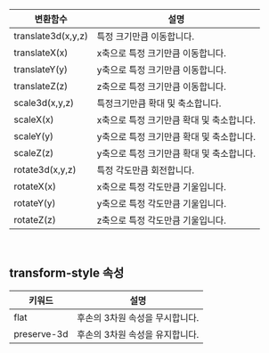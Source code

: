 | 변환함수           | 설명                                      |
| ------------------ | ----------------------------------------- |
| translate3d(x,y,z) | 특정 크기만큼 이동합니다.                 |
| translateX(x)      | x축으로 특정 크기만큼 이동합니다.         |
| translateY(y)      | y축으로 특정 크기만큼 이동합니다.         |
| translateZ(z)      | z축으로 특정 크기만큼 이동합니다.         |
| scale3d(x,y,z)     | 특정크기만큼 확대 및 축소합니다.          |
| scaleX(x)          | x축으로 특정 크기만큼 확대 및 축소합니다. |
| scaleY(y)          | y축으로 특정 크기만큼 확대 및 축소합니다. |
| scaleZ(z)          | y축으로 특정 크기만큼 확대 및 축소합니다. |
| rotate3d(x,y,z)    | 특정 각도만큼 회전합니다.                 |
| rotateX(x)         | x축으로 특정 각도만큼 기울입니다.         |
| rotateY(y)         | y축으로 특정 각도만큼 기울입니다.         |
| rotateZ(z)         | z축으로 특정 각도만큼 기울입니다.         |

<br/>

## transform-style 속성

| 키워드      | 설명                            |
| ----------- | ------------------------------- |
| flat        | 후손의 3차원 속성을 무시합니다. |
| preserve-3d | 후손의 3차원 속성을 유지합니다. |
